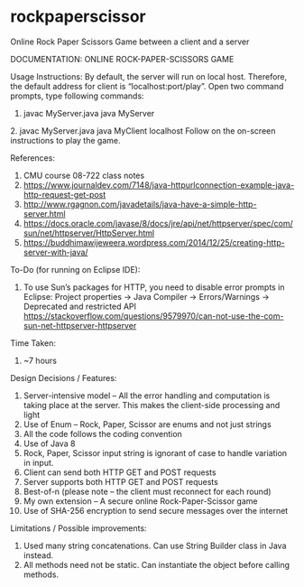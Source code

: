 # rockpaperscissor
Online Rock Paper Scissors Game between a client and a server

DOCUMENTATION: ONLINE ROCK-PAPER-SCISSORS GAME

Usage Instructions:
By default, the server will run on local host. Therefore, the default address for client is “localhost:port/play”.
Open two command prompts, type following commands:
1.	javac MyServer.java
java MyServer
<number of rounds to be played>
<unused port number on server>
2.	javac MyServer.java
java MyClient
localhost
<enter same port number as server>
Follow on the on-screen instructions to play the game. 

References:
1.	CMU course 08-722 class notes
2.	https://www.journaldev.com/7148/java-httpurlconnection-example-java-http-request-get-post
3.	http://www.rgagnon.com/javadetails/java-have-a-simple-http-server.html
4.	https://docs.oracle.com/javase/8/docs/jre/api/net/httpserver/spec/com/sun/net/httpserver/HttpServer.html
5.	https://buddhimawijeweera.wordpress.com/2014/12/25/creating-http-server-with-java/

To-Do (for running on Eclipse IDE):
1.	To use Sun’s packages for HTTP, you need to disable error prompts in Eclipse:
Project properties -> Java Compiler -> Errors/Warnings -> Deprecated and restricted API 
https://stackoverflow.com/questions/9579970/can-not-use-the-com-sun-net-httpserver-httpserver

Time Taken:
1.	~7 hours

Design Decisions / Features:
1.	Server-intensive model – All the error handling and computation is taking place at the server. This makes the client-side processing and light
2.	Use of Enum – Rock, Paper, Scissor are enums and not just strings
3.	All the code follows the coding convention
4.	Use of Java 8
5.	Rock, Paper, Scissor input string is ignorant of case to handle variation in input.
6.	Client can send both HTTP GET and POST requests
7.	Server supports both HTTP GET and POST requests
8.	Best-of-n (please note – the client must reconnect for each round)
9.	My own extension – A secure online Rock-Paper-Scissor game
10.	Use of SHA-256 encryption to send secure messages over the internet

Limitations / Possible improvements:
1.	Used many string concatenations. Can use String Builder class in Java instead.
2.	All methods need not be static. Can instantiate the object before calling methods.
